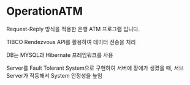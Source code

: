 # OperationATM

Request-Reply 방식을 적용한 은행 ATM 프로그램 입니다.

TIBCO Rendezvous API를 활용하여 데이터 전송을 처리

DB는 MYSQL과 Hibernate 프레임워크를 사용

Server를 Fault Tolerant System으로 구현하여 서버에 장애가 생겼을 때, 서브 Server가 작동해서 System 안정성을 높임
